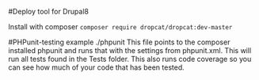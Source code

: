 
#Deploy tool for Drupal8

Install with composer
`composer require dropcat/dropcat:dev-master`

#PHPunit-testing example
./phpunit
This file points to the composer installed phpunit and runs that with
the settings from phpunit.xml. This will run all tests found in the
Tests folder. This also runs code coverage so you can see how much of
your code that has been tested.